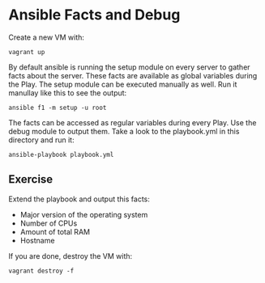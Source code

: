 # Ansible Facts and Debug

Create a new VM with:

```
vagrant up
```

By default ansible is running the setup module on every server to gather facts about the server.
These facts are available as global variables during the Play. The setup module can be executed
manually as well. Run it manullay like this to see the output:

```
ansible f1 -m setup -u root
```

The facts can be accessed as regular variables during every Play. Use the debug module
to output them. Take a look to the playbook.yml in this directory and run it:

```
ansible-playbook playbook.yml
```

## Exercise

Extend the playbook and output this facts:

 - Major version of the operating system
 - Number of CPUs
 - Amount of total RAM
 - Hostname

If you are done, destroy the VM with:

```
vagrant destroy -f
```
